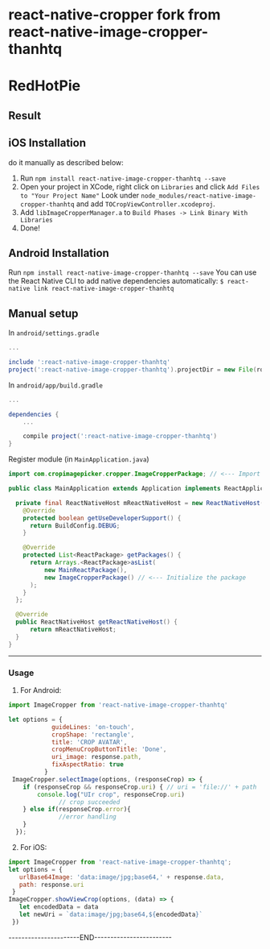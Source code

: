 # react-native-cropper fork from react-native-image-cropper-thanhtq
# RedHotPie
## Result
<!-- <p align="left">
<img title="iOS Crop" src="https://github.com/thanhit93/react-native-image-cropper-thanhtq/tree/master/images/image-ios-crop.jpg" width=200 />
<img title="Android crop" src="https://github.com/thanhit93/react-native-image-cropper-thanhtq/tree/master/images/image-android-crop.PNG" width=200 />
</p> -->

## iOS Installation
 do it manually as described below:
 
1. Run `npm install react-native-image-cropper-thanhtq --save`
2. Open your project in XCode, right click on `Libraries` and click `Add
   Files to "Your Project Name"` Look under `node_modules/react-native-image-cropper-thanhtq` and add `TOCropViewController.xcodeproj`.
3. Add `libImageCropperManager.a` to `Build Phases -> Link Binary With Libraries`
4. Done!

## Android Installation
Run `npm install react-native-image-cropper-thanhtq --save`
You can use the React Native CLI to add native dependencies automatically:
`$ react-native link react-native-image-cropper-thanhtq`
## Manual setup
In `android/settings.gradle`
```gradle
...

include ':react-native-image-cropper-thanhtq'
project(':react-native-image-cropper-thanhtq').projectDir = new File(rootProject.projectDir, '../node_modules/react-native-image-cropper-thanhtq/android')
```

In `android/app/build.gradle`

```gradle
...

dependencies {
    ...

    compile project(':react-native-image-cropper-thanhtq')
}
```

Register module (in `MainApplication.java`)

```java
import com.cropimagepicker.cropper.ImageCropperPackage; // <--- Import Package

public class MainApplication extends Application implements ReactApplication {

  private final ReactNativeHost mReactNativeHost = new ReactNativeHost(this) {
    @Override
    protected boolean getUseDeveloperSupport() {
      return BuildConfig.DEBUG;
    }

    @Override
    protected List<ReactPackage> getPackages() {
      return Arrays.<ReactPackage>asList(
          new MainReactPackage(),
          new ImageCropperPackage() // <--- Initialize the package
      );
    }
  };

  @Override
  public ReactNativeHost getReactNativeHost() {
      return mReactNativeHost;
  }
}

```
--------------------

### Usage
1. For Android:
```js
import ImageCropper from 'react-native-image-cropper-thanhtq'

let options = {
            guideLines: 'on-touch',
            cropShape: 'rectangle',
            title: 'CROP AVATAR',
            cropMenuCropButtonTitle: 'Done',
            uri_image: response.path,
            fixAspectRatio: true
          }
 ImageCropper.selectImage(options, (responseCrop) => {
    if (responseCrop && responseCrop.uri) { // uri = 'file://' + path
        console.log("UIr crop", responseCrop.uri)
              // crop succeeded
    } else if(responseCrop.error){
              //error handling
    }
  });
```

2. For iOS: 
  ```js
  import ImageCropper from 'react-native-image-cropper-thanhtq';
  let options = {
     urlBase64Image: 'data:image/jpg;base64,' + response.data,
     path: response.uri
   }
  ImageCropper.showViewCrop(options, (data) => {
     let encodedData = data
     let newUri = `data:image/jpg;base64,${encodedData}`
   })
  ```
 ----------------------END------------------------
